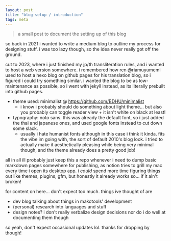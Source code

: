 ```yaml
---
layout: post
title: "blog setup / introduction"
tags: meta
---
```


> a small post to document the setting up of this blog

so back in 2021 i wanted to write a medium blog to outline my process for designing stuff. i was too lazy though, so the idea never really got off the ground.

cut to 2023, where i just finished my jp/th transliteration rules, and i wanted to host a web version somewhere. i remembered how ren @riamuyumemi used to host a hexo blog on github pages for his translation blog, so i figured i could try something similar. i wanted the blog to be as low-maintenance as possible, so i went with jekyll instead, as its literally prebuilt into github pages.

- theme used: minimalist @ https://github.com/BDHU/minimalist
  - i know i probably should do something about light theme... but also you probably can toggle reader view + it isn't white on black at least!
- typography: noto sans. this was already the default font, so i just added the thai and japanese ones, and used google fonts instead to cut down some slack.
  - usually i hate humanist fonts although in this case i think it kinda. fits the vibe im going with, the sort of default 2010's blog look. i tried to actually make it aesthetically pleasing while being very minimal though, and the theme already does a pretty good job!

all in all ill probably just keep this a repo whenever i need to dump basic markdown pages somewhere for publishing, as notion tries to grill my mac every time i open its desktop app. i _could_ spend more time figuring things out like themes, plugins, gfm, but honestly it already works so... if it ain't broken!

for content on here... don't expect too much. things ive thought of are

- dev blog talking about things in makotools' development
- (personal) research into languages and stuff
- design notes? i don't really verbalize design decisions nor do i do well at documenting them though

so yeah, don't expect occasional updates lol. thanks for dropping by though!
